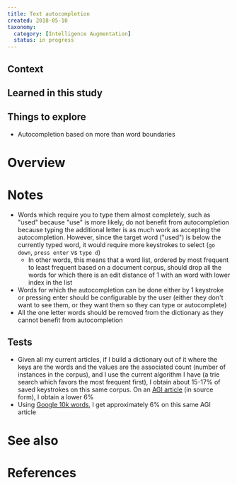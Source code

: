 ```yaml
---
title: Text autocompletion
created: 2018-05-10
taxonomy:
  category: [Intelligence Augmentation]
  status: in progress
---
```


## Context

## Learned in this study

## Things to explore
* Autocompletion based on more than word boundaries

# Overview

# Notes
* Words which require you to type them almost completely, such as "used" because "use" is more likely, do not benefit from autocompletion because typing the additional letter is as much work as accepting the autocompletion. However, since the target word ("used") is below the currently typed word, it would require more keystrokes to select (`go down`, `press enter` vs `type d`)
	* In other words, this means that a word list, ordered by most frequent to least frequent based on a document corpus, should drop all the words for which there is an edit distance of 1 with an word with lower index in the list
* Words for which the autocompletion can be done either by 1 keystroke or pressing enter should be configurable by the user (either they don't want to see them, or they want them so they can type or autocomplete)
* All the one letter words should be removed from the dictionary as they cannot benefit from autocompletion

## Tests
* Given all my current articles, if I build a dictionary out of it where the keys are the words and the values are the associated count (number of instances in the corpus), and I use the current algorithm I have (a trie search which favors the most frequent first), I obtain about 15-17% of saved keystrokes on this same corpus. On an [AGI article](https://en.wikipedia.org/wiki/Artificial_general_intelligence) (in source form), I obtain a lower 6%
* Using [Google 10k words](https://github.com/first20hours/google-10000-english/blob/master/google-10000-english.txt), I get approximately 6% on this same AGI article

# See also

# References

